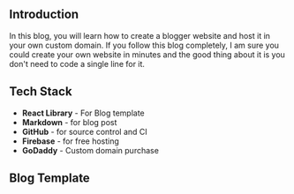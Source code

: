 ## Introduction
In this blog, you will learn how to create a blogger website and host it in your own custom domain. If you follow this blog completely, I am sure you could create your own website in minutes and the good thing about it is you don't need to code a single line for it.

## Tech Stack
- **React Library** - For Blog template
- **Markdown** - for blog post
- **GitHub** - for source control and CI
- **Firebase** - for free hosting
- **GoDaddy** - Custom domain purchase

## Blog Template

<!--stackedit_data:
eyJoaXN0b3J5IjpbLTE1NzUyNTQ0MiwxMDE2NTU1NTk5LC0xNz
gyODE5NDU4LC04NTMwMzgwNzVdfQ==
-->